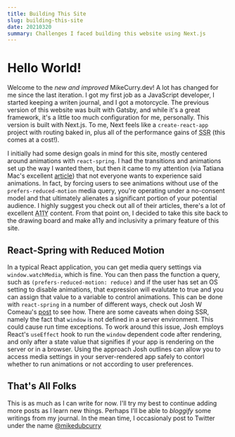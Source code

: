 ```yaml
---
title: Building This Site
slug: building-this-site
date: 20210320
summary: Challenges I faced building this website using Next.js
---
```


# Hello World!
Welcome to the *new and improved* MikeCurry.dev! A lot has changed for me since the last iteration. I got my first job as a JavaScript developer, I started keeping a writen journal, and I got a motorcycle. The previous version of this website was built with Gatsby, and while it's a great framework, it's a little too much configuration for me, personally. This version is built with Next.js. To me, Next feels like a `create-react-app` project with routing baked in, plus all of the performance gains of <abbr title="server side rendering">SSR</abbr> (this comes at a cost!). 

I initially had some design goals in mind for this site, mostly centered around animations with `react-spring`. I had the transitions and animations set up the way I wanted them, but then it came to my attention (via Tatiana Mac's excellent [article](https://tatianamac.com/posts/prefers-reduced-motion/)) that not everyone wants to experience said animations. In fact, by forcing users to see animations without use of the `prefers-reduced-motion` media query, you're operating under a no-consent model and that ultimately alienates a significant portion of your potential audience. I highly suggest you check out all of their articles, there's a lot of excellent <abbr title="numeronym for accessability">A11Y</abbr> content. From that point on, I decided to take this site back to the drawing board and make a11y and inclusivity a primary feature of this site.

## React-Spring with Reduced Motion
In a typical React application, you can get media query settings via `window.watchMedia`, which is fine. You can then pass the function a query, such as `(prefers-reduced-motion: reduce)` and if the user has set an OS setting to disable animations, that expression will evalutate to true and you can assign that value to a variable to control animations. This can be done with `react-spring` in a number of different ways, check out Josh W Comeau's [post](https://www.joshwcomeau.com/react/prefers-reduced-motion/) to see how. There are some caveats when doing SSR, namely the fact that `window` is not defined in a server environment. This could cause run time exceptions. To work around this issue, Josh employs React's `useEffect` hook to run the `window` dependent code after rendering, and only after a state value that signifies if your app is rendering on the server or in a browser. Using the approach Josh outlines can allow you to access media settings in your server-rendered app safely to contorl whether to run animations or not according to user preferences.

## That's All Folks
This is as much as I can write for now. I'll try my best to continue adding more posts as I learn new things. Perhaps I'll be able to *bloggify* some writings from my journal. In the mean time, I occasionaly post to Twitter under the name [@mikedubcurry](https://twitter.com/mikedubcurry)

